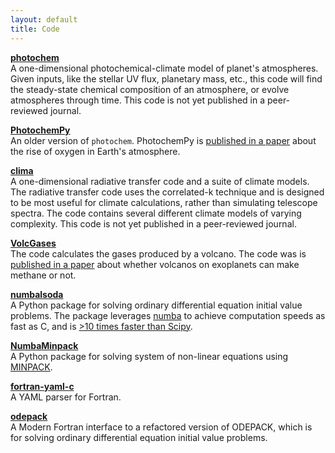 ```yaml
---
layout: default
title: Code
---
```


[**photochem**](https://github.com/Nicholaswogan/photochem)<br />
A one-dimensional photochemical-climate model of planet's atmospheres. Given inputs, like the stellar UV flux, planetary mass, etc., this code will find the steady-state chemical composition of an atmosphere, or evolve atmospheres through time. This code is not yet published in a peer-reviewed journal.

[**PhotochemPy**](https://github.com/Nicholaswogan/PhotochemPy)<br />
An older version of `photochem`. PhotochemPy is [published in a paper](https://doi.org/10.1073/pnas.2205618119) about the rise of oxygen in Earth's atmosphere.

[**clima**](https://github.com/Nicholaswogan/clima)<br />
A one-dimensional radiative transfer code and a suite of climate models. The radiative transfer code uses the correlated-k technique and is designed to be most useful for climate calculations, rather than simulating telescope spectra. The code contains several different climate models of varying complexity. This code is not yet published in a peer-reviewed journal.

[**VolcGases**](https://github.com/Nicholaswogan/VolcGases)<br />
The code calculates the gases produced by a volcano. The code was is [published in a paper](https://doi.org/DOI:10.3847/PSJ/abb99e) about whether volcanos on exoplanets can make methane or not.

[**numbalsoda**](https://github.com/Nicholaswogan/numblsoda)<br />
A Python package for solving ordinary differential equation initial value problems. The package leverages [numba](https://numba.pydata.org/) to achieve computation speeds as fast as C, and is [>10 times faster than Scipy](https://github.com/Nicholaswogan/numblsoda/tree/main/benchmark).

[**NumbaMinpack**](https://github.com/Nicholaswogan/NumbaMinpack)<br />
A Python package for solving system of non-linear equations using [MINPACK](https://en.wikipedia.org/wiki/MINPACK). 

[**fortran-yaml-c**](https://github.com/Nicholaswogan/fortran-yaml-c)<br />
A YAML parser for Fortran.

[**odepack**](https://github.com/Nicholaswogan/odepack)<br />
A Modern Fortran interface to a refactored version of ODEPACK, which is for solving ordinary differential equation initial value problems.
